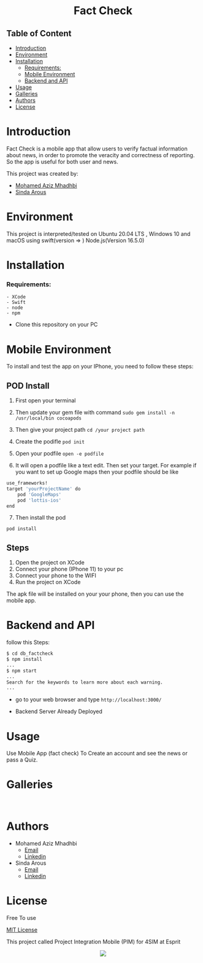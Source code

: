 # <p align="center"> Fact Check </p>

## Table of Content

- [Introduction](#introduction)
- [Environment](#environment)
- [Installation](#installation)
    - [Requirements:](#requirements)
    - [Mobile Environment](#mobile-environment)
    - [Backend and API](#backend-and-api)
- [Usage](#usage)
- [Galleries](#galleries)
- [Authors](#authors)
- [License](#license)

# Introduction

Fact Check is a mobile app that allow users to verify factual information about news, in order to promote the veracity and correctness of reporting. So the app is useful for both user and news.


This project was created by:

- [Mohamed Aziz Mhadhbi](https://www.linkedin.com/in/mohamed-aziz-mhadhbi-1951411ba/)
- [Sinda Arous](https://www.linkedin.com/in/arous-sinda-240443193/)

# Environment

This project is interpreted/tested on Ubuntu 20.04 LTS , Windows 10 and macOS using swift(version =>  ) Node.js(Version 16.5.0)

# Installation

### Requirements:

    - XCode
    - Swift 
    - node
    - npm

- Clone this repository on your PC

# Mobile Environment

To install and test the app on your IPhone, you need to follow these steps:

## POD Install

   1. First open your terminal
   2. Then update your gem file with command
```sudo gem install -n /usr/local/bin cocoapods```
    
   3. Then give your project path
```cd /your project path```

   4. Create the podifle
```pod init```

   5. Open your podfile
```open -e podfile```

   6. It will open a podfile like a text edit. Then set your target. For example if you want to set up Google maps then your podfile should be like

```bash
use_frameworks!
target 'yourProjectName' do
    pod 'GoogleMaps'
    pod 'lottis-ios'
end
```

   7. Then install the pod

```pod install```

## Steps

1. Open the project on XCode
2. Connect your phone (IPhone 11) to your pc
3. Connect your phone to the WIFI
4. Run the project on XCode

The apk file will be installed on your your phone, then you can use the mobile app.

# Backend and API

follow this Steps:

```bash
$ cd db_factcheck
$ npm install
...
$ npm start
...
Search for the keywords to learn more about each warning.
...
```

- go to your web browser and type `http://localhost:3000/`

- Backend Server Already Deployed

# Usage

Use Mobile App (fact check) To Create an account and see the news or pass a Quiz.


# Galleries
<img src=""/>
<img src=""/>
<img src="">


# Authors

- Mohamed Aziz Mhadhbi
  - [Email](mohamedaziz.mhadhbi@esprit.tn)
  - [Linkedin](https://www.linkedin.com/in/mohamed-aziz-mhadhbi-1951411ba/)
- Sinda Arous
  - [Email](sinda.arous@esprit.tn)
  - [Linkedin](https://www.linkedin.com/in/arous-sinda-240443193/)

# License

Free To use

[MIT License](https://github.com/MiniProjectAndroid/MiniProjectFactCheck/blob/add-license-1/LICENSE)


This project called Project Integration Mobile (PIM) for 4SIM at Esprit


<p align="center"><img src="https://yt3.ggpht.com/OAQK2kUCYlKf9lcWYqg6J-sUWJVc-bTjq1Ad6qvpU7iVTMnIZ7fzEKdSHR_Jjb8yZzYSdezMxj8=w1707-fcrop64=1,00005a57ffffa5a8-k-c0xffffffff-no-nd-rj"></p>
